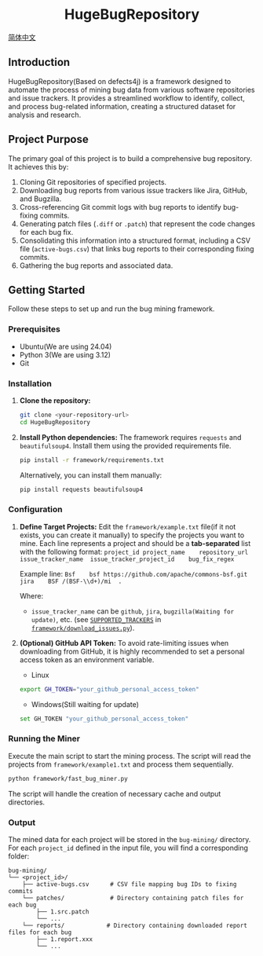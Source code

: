 <div align="center">
  <h1>HugeBugRepository</h1>
</div>

[简体中文](README.zh-CN.md)

## Introduction

HugeBugRepository(Based on defects4j) is a framework designed to automate the process of mining bug data from various software repositories and issue trackers. It provides a streamlined workflow to identify, collect, and process bug-related information, creating a structured dataset for analysis and research.

## Project Purpose

The primary goal of this project is to build a comprehensive bug repository. It achieves this by:

1.  Cloning Git repositories of specified projects.
2.  Downloading bug reports from various issue trackers like Jira, GitHub, and Bugzilla.
3.  Cross-referencing Git commit logs with bug reports to identify bug-fixing commits.
4.  Generating patch files (`.diff` or `.patch`) that represent the code changes for each bug fix.
5.  Consolidating this information into a structured format, including a CSV file (`active-bugs.csv`) that links bug reports to their corresponding fixing commits.
6.  Gathering the bug reports and associated data.

## Getting Started

Follow these steps to set up and run the bug mining framework.

### Prerequisites

*   Ubuntu(We are using 24.04)
*   Python 3(We are using 3.12)
*   Git

### Installation

1.  **Clone the repository:**
    ```sh
    git clone <your-repository-url>
    cd HugeBugRepository
    ```

2.  **Install Python dependencies:**
    The framework requires `requests` and `beautifulsoup4`. Install them using the provided requirements file.
    ```sh
    pip install -r framework/requirements.txt
    ```
    Alternatively, you can install them manually:
    ```sh
    pip install requests beautifulsoup4
    ```

### Configuration

1.  **Define Target Projects:**
    Edit the `framework/example.txt` file(if it not exists, you can create it manually) to specify the projects you want to mine. Each line represents a project and should be a **tab-separated** list with the following format:
    `project_id	project_name	repository_url	issue_tracker_name	issue_tracker_project_id	bug_fix_regex`

    Example line:
    `Bsf	bsf	https://github.com/apache/commons-bsf.git	jira	BSF	/(BSF-\\d+)/mi	.`

    Where:
    *   `issue_tracker_name` can be `github`, `jira`, `bugzilla(Waiting for update)`, etc. (see [`SUPPORTED_TRACKERS`](framework/download_issues.py) in [`framework/download_issues.py`](framework/download_issues.py)).

2.  **(Optional) GitHub API Token:**
    To avoid rate-limiting issues when downloading from GitHub, it is highly recommended to set a personal access token as an environment variable.
    - Linux
    ```sh
    export GH_TOKEN="your_github_personal_access_token"
    ```
    - Windows(Still waiting for update)
    ```bash
    set GH_TOKEN "your_github_personal_access_token"
    ```
### Running the Miner

Execute the main script to start the mining process. The script will read the projects from `framework/example1.txt` and process them sequentially.

```sh
python framework/fast_bug_miner.py
```

The script will handle the creation of necessary cache and output directories.

### Output

The mined data for each project will be stored in the `bug-mining/` directory. For each `project_id` defined in the input file, you will find a corresponding folder:

```
bug-mining/
└── <project_id>/
    ├── active-bugs.csv      # CSV file mapping bug IDs to fixing commits
    └── patches/             # Directory containing patch files for each bug
        ├── 1.src.patch
        └── ...
    └── reports/            # Directory containing downloaded report files for each bug
        ├── 1.report.xxx
        └── ...
```